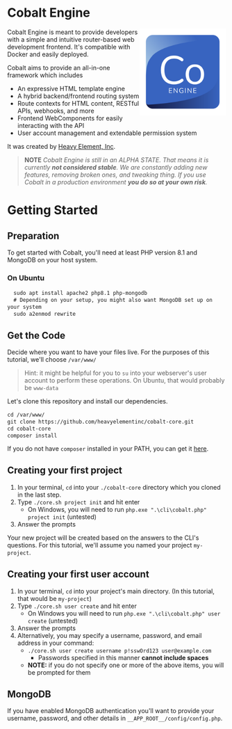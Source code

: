 # Cobalt Engine

<img align="right" src="shared/img/branding/cobalt-logo.svg" alt="Heavy Element" height="200" width="auto">
Cobalt Engine is meant to provide developers with a simple and intuitive router-based web development frontend. It's compatible with Docker and easily deployed.

Cobalt aims to provide an all-in-one framework which includes
 * An expressive HTML template engine
 * A hybrid backend/frontend routing system
 * Route contexts for HTML content, RESTful APIs, webhooks, and more
 * Frontend WebComponents for easily interacting with the API
 * User account management and extendable permission system

It was created by [Heavy Element, Inc](https://heavyelement.io).

> **NOTE** *Cobalt Engine is still in an ALPHA STATE. That means it is currently **not considered stable**. We are constantly adding new features, removing broken ones, and tweaking thing. If you use Cobalt in a production environment **you do so at your own risk**.*

# Getting Started

## Preparation
To get started with Cobalt, you'll need at least PHP version 8.1 and MongoDB on your host system. 

### On Ubuntu
```shell
  sudo apt install apache2 php8.1 php-mongodb
  # Depending on your setup, you might also want MongoDB set up on your system
  sudo a2enmod rewrite
```

## Get the Code
Decide where you want to have your files live. For the purposes of this tutorial, we'll choose `/var/www/`

> Hint: it might be helpful for you to `su` into your webserver's user account to perform these operations. On Ubuntu, that would probably be `www-data`

Let's clone this repository and install our dependencies.

```shell
cd /var/www/
git clone https://github.com/heavyelementinc/cobalt-core.git
cd cobalt-core
composer install
```
If you do not have `composer` installed in your PATH, you can get it [here](https://getcomposer.org/).

## Creating your first project
1. In your terminal, `cd` into your `./cobalt-core` directory which you cloned in the last step.
2. Type `./core.sh project init` and hit enter
   * On Windows, you will need to run `php.exe ".\cli\cobalt.php" project init` (untested)
3. Answer the prompts

Your new project will be created based on the answers to the CLI's questions. For this tutorial, we'll assume you named your project `my-project`.

## Creating your first user account
1. In your terminal, `cd` into your project's main directory. (In this tutorial, that would be `my-project`)
2. Type `./core.sh user create` and hit enter
    * On Windows you will need to run `php.exe ".\cli\cobalt.php" user create` (untested)
3. Answer the prompts
4. Alternatively, you may specify a username, password, and email address in your command:
   * `./core.sh user create username p!sswOrd123 user@example.com`
     * Passwords specified in this manner **cannot include spaces**
   * **NOTE:** if you do not specify one or more of the above items, you will be prompted for them

## MongoDB
If you have enabled MongoDB authentication you'll want to provide your username, password, and other details in `__APP_ROOT__/config/config.php`.